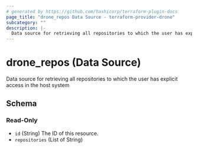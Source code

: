 ```yaml
---
# generated by https://github.com/hashicorp/terraform-plugin-docs
page_title: "drone_repos Data Source - terraform-provider-drone"
subcategory: ""
description: |-
  Data source for retrieving all repositories to which the user has explicit access in the host system
---
```


# drone_repos (Data Source)

Data source for retrieving all repositories to which the user has explicit access in the host system



<!-- schema generated by tfplugindocs -->
## Schema

### Read-Only

- `id` (String) The ID of this resource.
- `repositories` (List of String)


